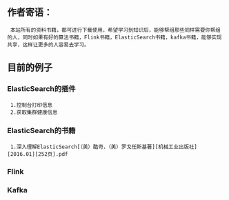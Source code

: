  ## 作者寄语：
     本站所有的资料书籍，都可进行下载使用，希望学习到知识后，能够帮组那些同样需要你帮组的人，同时如果有好的算法书籍，Flink书籍，ElasticSearch书籍，kafka书籍，能够实现共享，这样让更多的人容易去学习。
 ##  目前的例子
 ### ElasticSearch的插件
     1.控制台打印信息
     2.获取集群健康信息
 ### ElasticSearch的书籍
     1.深入理解ElasticSearch[（美）酷奇，（美）罗戈任斯基著][机械工业出版社][2016.01][252页].pdf
 ### Flink
 ### Kafka
